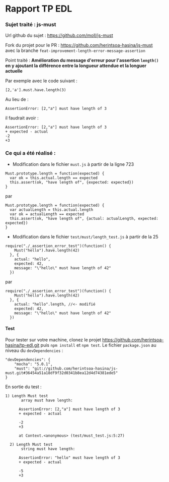 # Rapport TP EDL
### Sujet traité : **js-must**

Url github du sujet : https://github.com/moll/js-must

Fork du projet pour le PR : https://github.com/herintsoa-hasina/js-must avec la branche `feat-improvement-length-error-message-assertion`

Point traité : **Amélioration du message d'erreur pour l'assertion `length()` en y ajoutant la
différence entre la longueur attendue et la longuer actuelle**

Par exemple avec le code suivant :
```
[2,'a'].must.have.length(3)
```
Au lieu de :
```
AssertionError: [2,"a"] must have length of 3
```
il faudrait avoir :
```
AssertionError: [2,"a"] must have length of 3
+ expected - actual
-2
+3
```

### Ce qui a été réalisé :
- Modification dans le fichier `must.js` à partir de la ligne 723
```
Must.prototype.length = function(expected) {
  var ok = this.actual.length == expected
  this.assert(ok, "have length of", {expected: expected})
}
```
par
```
Must.prototype.length = function(expected) {
  var actualLength = this.actual.length
  var ok = actualLength == expected
  this.assert(ok, "have length of", {actual: actualLength, expected: expected})
}
```
- Modification dans le fichier `test/must/length_test.js` à partir de la 25

```
require("./_assertion_error_test")(function() {
    Must("hello").have.length(42)
  }, {
    actual: "hello",
    expected: 42,
    message: "\"hello\" must have length of 42"
  })
```
par
```
require("./_assertion_error_test")(function() {
    Must("hello").have.length(42)
  }, {
    actual: "hello".length, //<- modifié
    expected: 42,
    message: "\"hello\" must have length of 42"
  })
```

#### Test
Pour tester sur votre machine, clonez le projet https://github.com/herintsoa-hasina/tp-edl.git
puis `npm install` et `npm test`. Le fichier `package.json` au niveau du `devDependencies` :
```
"devDependencies": {
    "mocha": "5.0.1",
    "must": "git://github.com/herintsoa-hasina/js-must.git#36454a51a18df9f32d0341b8ea12d4d74381ede5"
}
```
En sortie du test :
```
1) Length Must test
       array must have length:

      AssertionError: [2,"a"] must have length of 3
      + expected - actual

      -2
      +3
      
      at Context.<anonymous> (test/must_test.js:5:27)

  2) Length Must test
       string must have length:

      AssertionError: "hello" must have length of 3
      + expected - actual

      -5
      +3
```
